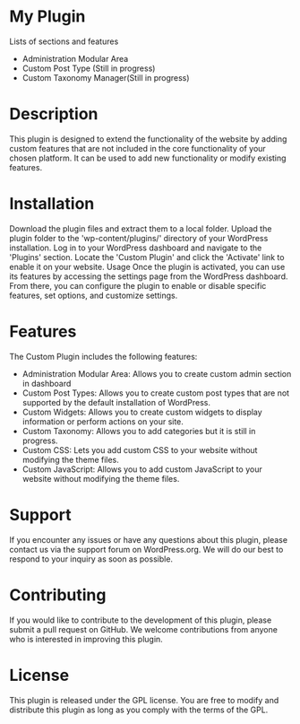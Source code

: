 # My Plugin

Lists of sections and features

* Administration Modular Area
* Custom Post Type (Still in progress)
* Custom Taxonomy Manager(Still in progress)

# Description
This plugin is designed to extend the functionality of the website by adding custom features that are not included in the core functionality of your chosen platform. It can be used to add new functionality or modify existing features.

# Installation
Download the plugin files and extract them to a local folder.
Upload the plugin folder to the 'wp-content/plugins/' directory of your WordPress installation.
Log in to your WordPress dashboard and navigate to the 'Plugins' section.
Locate the 'Custom Plugin' and click the 'Activate' link to enable it on your website.
Usage
Once the plugin is activated, you can use its features by accessing the settings page from the WordPress dashboard. From there, you can configure the plugin to enable or disable specific features, set options, and customize settings.

# Features
The Custom Plugin includes the following features:


* Administration Modular Area: Allows you to create custom admin section in dashboard
* Custom Post Types: Allows you to create custom post types that are not supported by the default installation of WordPress.
* Custom Widgets: Allows you to create custom widgets to display information or perform actions on your site.
* Custom Taxonomy: Allows you to add categories but it is still in progress.
* Custom CSS: Lets you add custom CSS to your website without modifying the theme files.
* Custom JavaScript: Allows you to add custom JavaScript to your website without modifying the theme files.

# Support
If you encounter any issues or have any questions about this plugin, please contact us via the support forum on WordPress.org. We will do our best to respond to your inquiry as soon as possible.

# Contributing
If you would like to contribute to the development of this plugin, please submit a pull request on GitHub. We welcome contributions from anyone who is interested in improving this plugin.

# License
This plugin is released under the GPL license. You are free to modify and distribute this plugin as long as you comply with the terms of the GPL.	